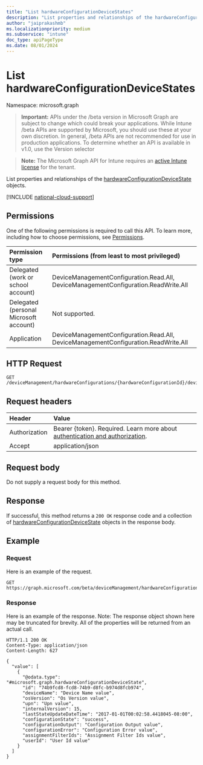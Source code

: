 ```yaml
---
title: "List hardwareConfigurationDeviceStates"
description: "List properties and relationships of the hardwareConfigurationDeviceState objects."
author: "jaiprakashmb"
ms.localizationpriority: medium
ms.subservice: "intune"
doc_type: apiPageType
ms.date: 08/01/2024
---
```


# List hardwareConfigurationDeviceStates

Namespace: microsoft.graph

> **Important:** APIs under the /beta version in Microsoft Graph are subject to change which could break your applications. While Intune /beta APIs are supported by Microsoft, you should use these at your own discretion. In general, /beta APIs are not recommended for use in production applications. To determine whether an API is available in v1.0, use the Version selector

> **Note:** The Microsoft Graph API for Intune requires an [active Intune license](https://go.microsoft.com/fwlink/?linkid=839381) for the tenant.

List properties and relationships of the [hardwareConfigurationDeviceState](../resources/intune-deviceconfig-hardwareconfigurationdevicestate.md) objects.

[!INCLUDE [national-cloud-support](../../includes/all-clouds.md)]

## Permissions
One of the following permissions is required to call this API. To learn more, including how to choose permissions, see [Permissions](/graph/permissions-reference).

|Permission type|Permissions (from least to most privileged)|
|:---|:---|
|Delegated (work or school account)|DeviceManagementConfiguration.Read.All, DeviceManagementConfiguration.ReadWrite.All|
|Delegated (personal Microsoft account)|Not supported.|
|Application|DeviceManagementConfiguration.Read.All, DeviceManagementConfiguration.ReadWrite.All|

## HTTP Request
<!-- {
  "blockType": "ignored"
}
-->
``` http
GET /deviceManagement/hardwareConfigurations/{hardwareConfigurationId}/deviceRunStates
```

## Request headers
|Header|Value|
|:---|:---|
|Authorization|Bearer {token}. Required. Learn more about [authentication and authorization](/graph/auth/auth-concepts).|
|Accept|application/json|

## Request body
Do not supply a request body for this method.

## Response
If successful, this method returns a `200 OK` response code and a collection of [hardwareConfigurationDeviceState](../resources/intune-deviceconfig-hardwareconfigurationdevicestate.md) objects in the response body.

## Example

### Request
Here is an example of the request.
``` http
GET https://graph.microsoft.com/beta/deviceManagement/hardwareConfigurations/{hardwareConfigurationId}/deviceRunStates
```

### Response
Here is an example of the response. Note: The response object shown here may be truncated for brevity. All of the properties will be returned from an actual call.
``` http
HTTP/1.1 200 OK
Content-Type: application/json
Content-Length: 627

{
  "value": [
    {
      "@odata.type": "#microsoft.graph.hardwareConfigurationDeviceState",
      "id": "74b9fcd8-fcd8-74b9-d8fc-b974d8fcb974",
      "deviceName": "Device Name value",
      "osVersion": "Os Version value",
      "upn": "Upn value",
      "internalVersion": 15,
      "lastStateUpdateDateTime": "2017-01-01T00:02:58.4418045-08:00",
      "configurationState": "success",
      "configurationOutput": "Configuration Output value",
      "configurationError": "Configuration Error value",
      "assignmentFilterIds": "Assignment Filter Ids value",
      "userId": "User Id value"
    }
  ]
}
```